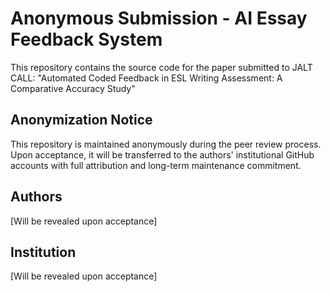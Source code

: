 # Anonymous Submission - AI Essay Feedback System

This repository contains the source code for the paper submitted to JALT CALL:
"Automated Coded Feedback in ESL Writing Assessment: A Comparative Accuracy Study"

## Anonymization Notice
This repository is maintained anonymously during the peer review process. 
Upon acceptance, it will be transferred to the authors' institutional 
GitHub accounts with full attribution and long-term maintenance commitment.

## Authors
[Will be revealed upon acceptance]

## Institution
[Will be revealed upon acceptance]
